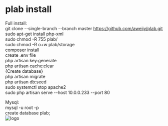 # plab install
Full install:  
git clone --single-branch --branch master https://github.com/aweiiy/plab.git  
sudo apt-get install php-xml  
sudo chmod -R 755 plab/  
sudo chmod -R o+w plab/storage  
composer install  
create .env file  
php artisan key:generate  
php artisan cache:clear  
{Create database}  
php artisan migrate  
php artisan db:seed  
sudo systemctl stop apache2  
sudo php artisan serve --host 10.0.0.233 --port 80  
  
Mysql:  
mysql -u root -p  
create database plab;  
![logo](https://user-images.githubusercontent.com/20345925/118338599-37389200-b51f-11eb-844a-9cc4c0c3b8b1.png)

